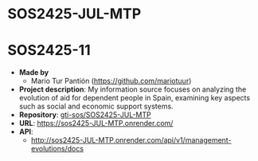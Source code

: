 # SOS2425-JUL-MTP
# SOS2425-11

- **Made by**
  - Mario Tur Pantión (https://github.com/mariotuur)
- **Project description**: My information source focuses on analyzing the evolution of aid for dependent people in Spain, examining key aspects such as social and economic support systems.
- **Repository**: [gti-sos/SOS2425-JUL-MTP](https://github.com/gti-sos/SOS2425-JUL-MTP)
- **URL**: https://sos2425-JUL-MTP.onrender.com/
-  **API**: 
    - http://sos2425-JUL-MTP.onrender.com/api/v1/management-evolutions/docs
